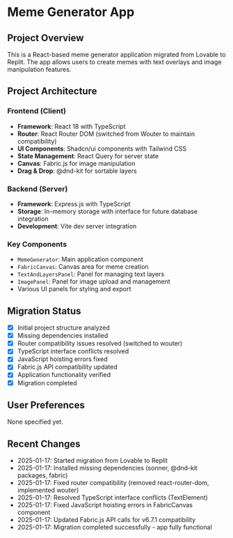 # Meme Generator App

## Project Overview
This is a React-based meme generator application migrated from Lovable to Replit. The app allows users to create memes with text overlays and image manipulation features.

## Project Architecture

### Frontend (Client)
- **Framework**: React 18 with TypeScript
- **Router**: React Router DOM (switched from Wouter to maintain compatibility)
- **UI Components**: Shadcn/ui components with Tailwind CSS
- **State Management**: React Query for server state
- **Canvas**: Fabric.js for image manipulation
- **Drag & Drop**: @dnd-kit for sortable layers

### Backend (Server)
- **Framework**: Express.js with TypeScript
- **Storage**: In-memory storage with interface for future database integration
- **Development**: Vite dev server integration

### Key Components
- `MemeGenerator`: Main application component
- `FabricCanvas`: Canvas area for meme creation
- `TextAndLayersPanel`: Panel for managing text layers
- `ImagePanel`: Panel for image upload and management
- Various UI panels for styling and export

## Migration Status
- [x] Initial project structure analyzed
- [x] Missing dependencies installed
- [x] Router compatibility issues resolved (switched to wouter)
- [x] TypeScript interface conflicts resolved
- [x] JavaScript hoisting errors fixed
- [x] Fabric.js API compatibility updated
- [x] Application functionality verified
- [x] Migration completed

## User Preferences
None specified yet.

## Recent Changes
- 2025-01-17: Started migration from Lovable to Replit
- 2025-01-17: Installed missing dependencies (sonner, @dnd-kit packages, fabric)
- 2025-01-17: Fixed router compatibility (removed react-router-dom, implemented wouter)
- 2025-01-17: Resolved TypeScript interface conflicts (TextElement)
- 2025-01-17: Fixed JavaScript hoisting errors in FabricCanvas component
- 2025-01-17: Updated Fabric.js API calls for v6.7.1 compatibility
- 2025-01-17: Migration completed successfully - app fully functional